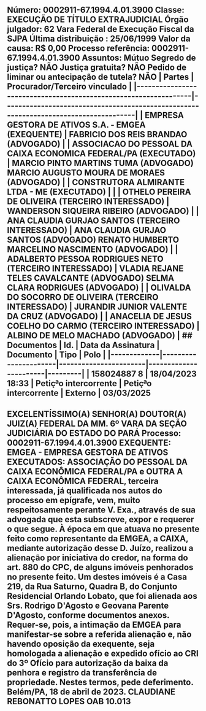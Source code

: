 ## Número: 0002911-67.1994.4.01.3900 Classe: EXECUÇÃO DE TÍTULO EXTRAJUDICIAL Órgão julgador: 62 Vara Federal de Execução Fiscal da SJPA Última distribuição : 25/06/1999 Valor da causa: R$ 0,00 Processo referência: 0002911-67.1994.4.01.3900 Assuntos: Mútuo Segredo de justiça? NÃO Justiça gratuita? NÃO Pedido de liminar ou antecipação de tutela? NÃO | Partes | Procurador/Terceiro vinculado | |-----------------------------------------------------------------|--------------------------------------------------------------------------------------| | EMPRESA GESTORA DE ATIVOS S.A. - EMGEA (EXEQUENTE) | FABRICIO DOS REIS BRANDAO (ADVOGADO) | | ASSOCIACAO DO PESSOAL DA CAIXA ECONOMICA FEDERAL/PA (EXECUTADO) | MARCIO PINTO MARTINS TUMA (ADVOGADO) MARCIO AUGUSTO MOURA DE MORAES (ADVOGADO) | | CONSTRUTORA ALMIRANTE LTDA - ME (EXECUTADO) | | | OTHELO PEREIRA DE OLIVEIRA (TERCEIRO INTERESSADO) | WANDERSON SIQUEIRA RIBEIRO (ADVOGADO) | | ANA CLAUDIA GURJAO SANTOS (TERCEIRO INTERESSADO) | ANA CLAUDIA GURJAO SANTOS (ADVOGADO) RENATO HUMBERTO MARCELINO NASCIMENTO (ADVOGADO) | | ADALBERTO PESSOA RODRIGUES NETO (TERCEIRO INTERESSADO) | VLADIA REJANE TELES CAVALCANTE (ADVOGADO) SELMA CLARA RODRIGUES (ADVOGADO) | | OLIVALDA DO SOCORRO DE OLIVEIRA (TERCEIRO INTERESSADO) | JURANDIR JUNIOR VALENTE DA CRUZ (ADVOGADO) | | ANACELIA DE JESUS COELHO DO CARMO (TERCEIRO INTERESSADO) | ALBINO DE MELO MACHADO (ADVOGADO) | ## Documentos | Id. | Data da Assinatura | Documento | Tipo | Polo | |-------------|----------------------|-----------------------|-----------------------|---------| | 158024887 8 | 18/04/2023 18:33 | Petiçªo intercorrente | Petiçªo intercorrente | Externo | 03/03/2025

## EXCELENTÍSSIMO(A) SENHOR(A) DOUTOR(A) JUIZ(A) FEDERAL DA MM. 6º VARA DA SEÇÃO JUDICIÁRIA DO ESTADO DO PARÁ Processo: 0002911-67.1994.4.01.3900 EXEQUENTE: EMGEA - EMPRESA GESTORA DE ATIVOS EXECUTADOS: ASSOCIAÇÃO DO PESSOAL DA CAIXA ECONÔMICA FEDERAL/PA e OUTRA A CAIXA ECONÔMICA FEDERAL, terceira interessada, já qualificada nos autos do processo em epígrafe, vem, muito respeitosamente perante V. Exa., através de sua advogada que esta subscreve, expor e requerer o que segue. À época em que atuava no presente feito como representante da EMGEA, a CAIXA, mediante autorização desse D. Juízo, realizou a alienação por iniciativa do credor, na forma do art. 880 do CPC, de alguns imóveis penhorados no presente feito. Um destes imóveis é a Casa 219, da Rua Saturno, Quadra B, do Conjunto Residencial Orlando Lobato, que foi alienada aos Srs. Rodrigo D'Agosto e Geovana Parente D'Agosto, conforme documentos anexos. Requer-se, pois, a intimação da EMGEA para manifestar-se sobre a referida alienação e, não havendo oposição da exequente, seja homologada a alienação e expedido ofício ao CRI do 3º Ofício para autorização da baixa da penhora e registro da transferência de propriedade. Nestes termos, pede deferimento. Belém/PA, 18 de abril de 2023. CLAUDIANE REBONATTO LOPES OAB 10.013

